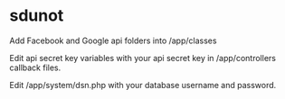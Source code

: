 # sdunot

Add Facebook and Google api folders into /app/classes

Edit api secret key variables with your api secret key in /app/controllers callback files.

Edit /app/system/dsn.php with your database username and password.
